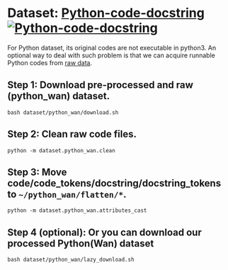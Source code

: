 # Dataset: [Python-code-docstring](https://arxiv.org/abs/1811.07234) [![Python-code-docstring](https://zenodo.org/badge/DOI/10.5281/zenodo.7202649.svg)](https://doi.org/10.5281/zenodo.7202649)   


For Python dataset, its original codes are not executable in python3. An optional way to deal with such problem is that we
can acquire runnable Python codes from [raw data](https://github.com/wanyao1992/code_summarization_public).

## Step 1: Download pre-processed and raw (python_wan) dataset.

```shell 
bash dataset/python_wan/download.sh
```

## Step 2: Clean raw code files.

```shell 
python -m dataset.python_wan.clean
```

## Step 3: Move **code/code_tokens/docstring/docstring_tokens** to ```~/python_wan/flatten/*```.

```shell 
python -m dataset.python_wan.attributes_cast
```

## Step 4 (optional): Or you can download our processed Python(Wan) dataset

```shell
bash dataset/python_wan/lazy_download.sh
```